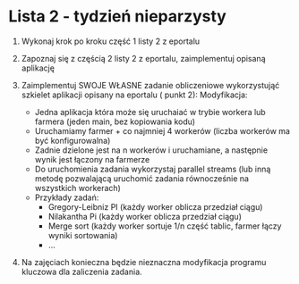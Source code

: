 # Lista 2 - tydzień nieparzysty

1. Wykonaj krok po kroku  część 1 listy 2 z eportalu
2. Zapoznaj się z częścią 2  listy 2 z eportalu, zaimplementuj opisaną aplikację
3. Zaimplementuj SWOJE WŁASNE zadanie obliczeniowe wykorzystująć szkielet aplikacji opisany na eportalu ( punkt 2):
	Modyfikacja:

	- Jedna aplikacja która może się uruchaiać w trybie workera lub farmera (jeden main,  bez kopiowania kodu)
	- Uruchamiamy farmer + co najmniej 4 workerów (liczba workerów ma być konfigurowalna)
	- Zadnie dzielone jest na n workerów i uruchamiane, a następnie wynik jest łączony na farmerze 
	- Do uruchomienia zadania wykorzystaj parallel streams (lub inną metodę pozwalającą uruchomić zadania równocześnie na wszystkich workerach)
	- Przykłady zadań:
		- Gregory-Leibniz PI (każdy worker oblicza przedział ciągu)
		- Nilakantha Pi (każdy worker oblicza przedział ciągu)
		- Merge sort (każdy worker sortuje 1/n część tablic, farmer łączy wyniki sortowania)
		- ...

4. Na zajęciach konieczna będzie nieznaczna modyfikacja programu kluczowa dla zaliczenia zadania. 
